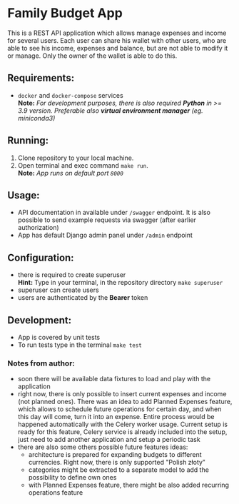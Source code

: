 # Family Budget App

This is a REST API application which allows manage expenses and income for several users. Each user can share his wallet with other users, who are able to see his income, expenses and balance, but are not able to modify it or manage. Only the owner of the wallet is able to do this.

## Requirements:

- `docker` and `docker-compose` services  
  **Note:** _For development purposes, there is also required **Python** in >= 3.9 version. Preferable also **virtual environment manager** (eg. miniconda3)_

## Running:

1. Clone repository to your local machine.
1. Open terminal and exec command `make run`.  
   **Note:** _App runs on default port `8000`_

## Usage:

- API documentation in available under `/swagger` endpoint. It is also possible to send example requests via swagger (after earlier authorization)
- App has default Django admin panel under `/admin` endpoint

## Configuration:

- there is required to create superuser  
  **Hint:** Type in your terminal, in the repository directory `make superuser`
- superuser can create users
- users are authenticated by the **Bearer** token

## Development:

- App is covered by unit tests
- To run tests type in the terminal `make test`

### Notes from author:

- soon there will be available data fixtures to load and play with the application
- right now, there is only possible to insert current expenses and income (not planned ones). There was an idea to add Planned Expenses feature, which allows to schedule future operations for certain day, and when this day will come, turn it into an expense. Entire process would be happened automatically with the Celery worker usage. Current setup is ready for this feature, Celery service is already included into the setup, just need to add another application and setup a periodic task
- there are also some others possible future features ideas:
  - architecture is prepared for expanding budgets to different currencies. Right now, there is only supported "Polish złoty"
  - categories might be extracted to a separate model to add the possibility to define own ones
  - with Planned Expenses feature, there might be also added recurring operations feature
